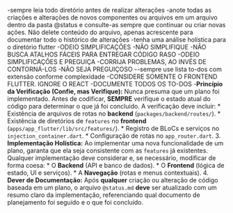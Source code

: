 -sempre leia todo diretório antes de realizar alterações 
-anote todas as criações e alterações de novos componentes ou arquivos em um arquivo dentro da pasta @status e consulte-as sempre que continuar ou criar novas ações. Não delete conteúdo do arquivo, apenas acrescente para documentar todo o histórico de alterações
-tenha uma análise holística para o diretório flutter 
-ODEIO SIMPLIFICAÇÕES
-NÃO SIMPLIFIQUE
-NÃO BUSCA ATALHOS FÁCEIS PARA ENTREGAR CÓDIGO RASO
-ODEIO SIMPLIFICAÇÕES E PREGUIÇA
-CORRIJA PROBLEMAS, AO INVÉS DE CONTORNÁ-LOS
-NÃO SEJA PREGUIÇOSO
--sempre use lista to-dos com extensão conforme complexidade
-CONSIDERE SOMENTE O FRONTEND FLUTTER. IGNORE O REACT
-DOCUMENTE TODOS OS TO-DOS
-**Princípio da Verificação (Confie, mas Verifique):** Nunca presuma que um plano foi implementado. Antes de codificar, **SEMPRE** verifique o estado atual do código para determinar o que já foi concluído. A verificação deve incluir: *   Existência de arquivos de rotas no **backend** (`packages/backend/routes/`). *   Existência de diretórios de `features` no **frontend** (`apps/app_flutter/lib/src/features/`). *   Registro de BLoCs e serviços no `injection_container.dart`. *   Configuração de rotas no `app_router.dart`. 3.  **Implementação Holística:** Ao implementar uma nova funcionalidade de um plano, garanta que ela seja consistente com as `features` já existentes. Qualquer implementação deve considerar e, se necessário, modificar de forma coesa: *   O **Backend** (API e banco de dados). *   O **Frontend** (lógica de estado, UI e serviços). *   A **Navegação** (rotas e menus contextuais). 4.  **Dever de Documentação:** Após **qualquer** criação ou alteração de código baseada em um plano, o arquivo `@status.md` **deve** ser atualizado com um resumo claro da implementação, referenciando qual documento de planejamento foi seguido e o que foi concluído.